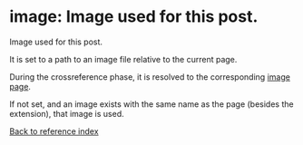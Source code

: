 # image: Image used for this post.

Image used for this post.

It is set to a path to an image file relative to the current page.

During the crossreference phase, it is resolved to the corresponding
[image page](images.md).

If not set, and an image exists with the same name as the page (besides the
extension), that image is used.

[Back to reference index](../README.md)

